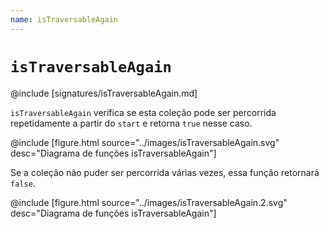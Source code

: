 ```yaml
---
name: isTraversableAgain
---
```


# `isTraversableAgain`

@include [signatures/isTraversableAgain.md]

`isTraversableAgain` verifica se esta coleção pode ser percorrida repetidamente a partir do
`start` e retorna `true` nesse caso.

@include [figure.html source="../images/isTraversableAgain.svg" desc="Diagrama de funções isTraversableAgain"]

Se a coleção não puder ser percorrida várias vezes, essa função retornará `false`.

@include [figure.html source="../images/isTraversableAgain.2.svg" desc="Diagrama de funções isTraversableAgain"]
